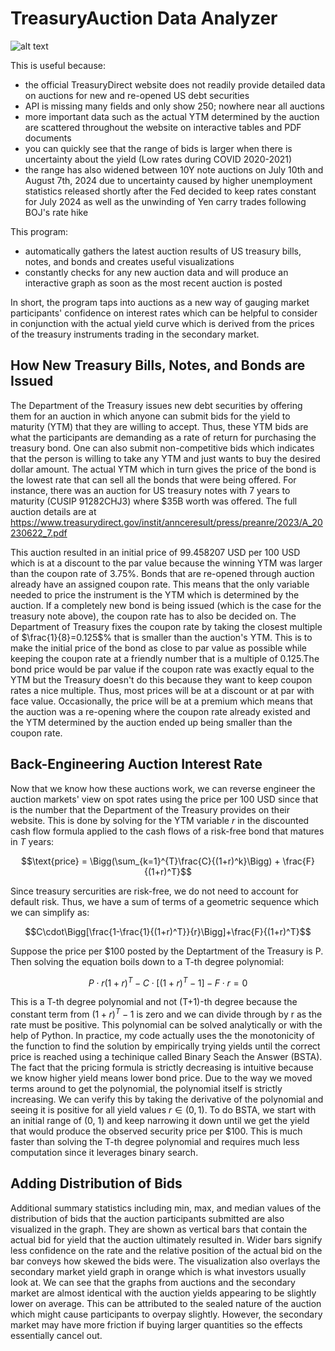 # TreasuryAuction Data Analyzer

![alt text](https://github.com/js5810/TreasuryAuction/blob/main/metadata/Treasury_Auction_Demo.gif)

This is useful because:
* the official TreasuryDirect website does not readily provide detailed data on auctions for new and re-opened US debt securities
* API is missing many fields and only show 250; nowhere near all auctions
* more important data such as the actual YTM determined by the auction are scattered throughout the website on interactive tables and PDF documents
* you can quickly see that the range of bids is larger when there is uncertainty about the yield (Low rates during COVID 2020-2021)
* the range has also widened between 10Y note auctions on July 10th and August 7th, 2024 due to uncertainty caused by higher unemployment statistics released shortly after the Fed decided to keep rates constant for July 2024 as well as the unwinding of Yen carry trades following BOJ's rate hike

This program:
* automatically gathers the latest auction results of US treasury bills, notes, and bonds and creates useful visualizations
* constantly checks for any new auction data and will produce an interactive graph as soon as the most recent auction is posted

In short, the program taps into auctions as a new way of gauging market participants' confidence on interest rates which can be helpful to consider in conjunction with the actual yield curve which is derived from the prices of the treasury instruments trading in the secondary market.

## How New Treasury Bills, Notes, and Bonds are Issued
The Department of the Treasury issues new debt securities by offering them for an auction in which anyone can submit bids for the yield to maturity (YTM) that they are willing to accept. Thus, these YTM bids are what the participants are demanding as a rate of return for purchasing the treasury bond. One can also submit non-competitive bids which indicates that the person is willing to take any YTM and just wants to buy the desired dollar amount. The actual YTM which in turn gives the price of the bond is the lowest rate that can sell all the bonds that were being offered. For instance, there was an auction for US treasury notes with 7 years to maturity (CUSIP 91282CHJ3) where &#36;35B worth was offered. The full auction details are at https://www.treasurydirect.gov/instit/annceresult/press/preanre/2023/A_20230622_7.pdf 

This auction resulted in an initial price of 99.458207 USD per 100 USD which is at a discount to the par value because the winning YTM was larger than the coupon rate of 3.75%. Bonds that are re-opened through auction already have an assigned coupon rate. This means that the only variable needed to price the instrument is the YTM which is determined by the auction. If a completely new bond is being issued (which is the case for the treasury note above), the coupon rate has to also be decided on. The Department of Treasury fixes the coupon rate by taking the closest multiple of $\frac{1}{8}=0.125$% that is smaller than the auction's YTM. This is to make the initial price of the bond as close to par value as possible while keeping the coupon rate at a friendly number that is a multiple of 0.125.The bond price would be par value if the coupon rate was exactly equal to the YTM but the Treasury doesn't do this because they want to keep coupon rates a nice multiple. Thus, most prices will be at a discount or at par with face value. Occasionally, the price will be at a premium which means that the auction was a re-opening where the coupon rate already existed and the YTM determined by the auction ended up being smaller than the coupon rate.

## Back-Engineering Auction Interest Rate
Now that we know how these auctions work, we can reverse engineer the auction markets' view on spot rates using the price per 100 USD since that is the number that the Department of the Treasury provides on their website. This is done by solving for the YTM variable $r$ in the discounted cash flow formula applied to the cash flows of a risk-free bond that matures in $T$ years:

$$\text{price} = \Bigg(\sum_{k=1}^{T}\frac{C}{(1+r)^k}\Bigg) + \frac{F}{(1+r)^T}$$

Since treasury sercurities are risk-free, we do not need to account for default risk. Thus, we have a sum of terms of a geometric sequence which we can simplify as:

$$C\cdot\Bigg[\frac{1-\frac{1}{(1+r)^T}}{r}\Bigg]+\frac{F}{(1+r)^T}$$

Suppose the price per $100 posted by the Deptartment of the Treasury is P. Then solving the equation boils down to a T-th degree polynomial:

$$P\cdot r(1+r)^{T}-C\cdot[(1+r)^{T}-1]-F\cdot r=0$$

This is a T-th degree polynomial and not (T+1)-th degree because the constant term from $(1+r)^T-1$ is zero and we can divide through by r as the rate must be positive. This polynomial can be solved analytically or with the help of Python. In practice, my code actually uses the the monotonicity of the function to find the solution by empirically trying yields until the correct price is reached using a techinique called Binary Seach the Answer (BSTA). The fact that the pricing formula is strictly decreasing is intuitive because we know higher yield means lower bond price. Due to the way we moved terms around to get the polynomial, the polynomial itself is strictly increasing. We can verify this by taking the derivative of the polynomial and seeing it is positive for all yield values $r\in (0, 1)$. To do BSTA, we start with an initial range of (0, 1) and keep narrowing it down until we get the yield that would produce the observed security price per $100. This is much faster than solving the T-th degree polynomial and requires much less computation since it leverages binary search.

## Adding Distribution of Bids
Additional summary statistics including min, max, and median values of the distribution of bids that the auction participants submitted are also visualized in the graph. They are shown as vertical bars that contain the actual bid for yield that the auction ultimately resulted in. Wider bars signify less confidence on the rate and the relative position of the actual bid on the bar conveys how skewed the bids were. The visualization also overlays the secondary market yield graph in orange which is what investors usually look at. We can see that the graphs from auctions and the secondary market are almost identical with the auction yields appearing to be slightly lower on average. This can be attributed to the sealed nature of the auction which might cause participants to overpay slightly. However, the secondary market may have more friction if buying larger quantities so the effects essentially cancel out.